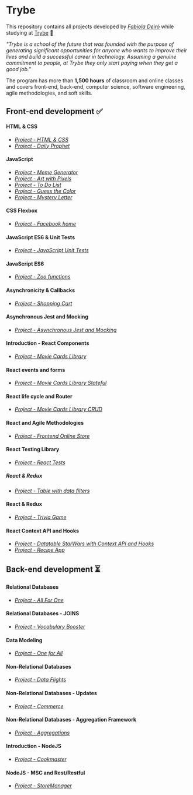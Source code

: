 # Trybe

This repository contains all projects developed by *[Fabiola Deiró](https://www.linkedin.com/in/fabioladeiro/)* while studying at [Trybe](https://www.betrybe.com/) :rocket:

*"Trybe is a school of the future that was founded with the purpose of generating significant opportunities for anyone who wants to improve their lives and build a successful career in technology. Assuming a genuine commitment to people, at Trybe they only start paying when they get a good job."*

The program has more than **1,500 hours** of classroom and online classes and covers front-end, back-end, computer science, software engineering, agile methodologies, and soft skills.

## Front-end development :white_check_mark:
#### HTML & CSS
- *[Project - HTML & CSS](https://github.com/fabioladeiro/Projects-Trybe/tree/main/Front-end%20development/project-01-html-css)*
- *[Project - Daily Prophet](https://github.com/fabioladeiro/Projects-Trybe/tree/main/Front-end%20development/project-extra-daily-prophet)*
#### JavaScript
- *[Project - Meme Generator](https://github.com/fabioladeiro/Projects-Trybe/tree/main/Front-end%20development/project-02-meme-generator)*
- *[Project - Art with Pixels](https://github.com/fabioladeiro/Projects-Trybe/tree/main/Front-end%20development/project-03-pixels-art)*
- *[Project - To Do List](https://github.com/fabioladeiro/Projects-Trybe/tree/main/Front-end%20development/project-04-todo-list)*
- *[Project - Guess the Color](https://github.com/fabioladeiro/Projects-Trybe/tree/main/Front-end%20development/project-05-color-guess)*
- *[Project - Mystery Letter](https://github.com/fabioladeiro/Projects-Trybe/tree/main/Front-end%20development/project-06-mistery-letter)*
#### CSS Flexbox
- *[Project - Facebook home](https://github.com/fabioladeiro/Projects-Trybe/tree/main/Front-end%20development/project-07-facebook-signup)*
#### JavaScript ES6 & Unit Tests
- *[Project - JavaScript Unit Tests](https://github.com/fabioladeiro/Projects-Trybe/tree/main/Front-end%20development/project-08-js-unit-tests)*
#### JavaScript ES6
- *[Project - Zoo functions](https://github.com/fabioladeiro/Projects-Trybe/tree/main/Front-end%20development/project-09-zoo-functions)*
#### Asynchronicity & Callbacks
- *[Project - Shopping Cart](https://github.com/fabioladeiro/Projects-Trybe/tree/main/Front-end%20development/project-10-shopping-cart)*
#### Asynchronous Jest and Mocking
- *[Project - Asynchronous Jest and Mocking](https://github.com/fabioladeiro/Projects-Trybe/tree/main/Front-end%20development/project-11-jest)*
#### Introduction - React Components
- *[Project - Movie Cards Library](https://github.com/fabioladeiro/Projects-Trybe/tree/main/Front-end%20development/project-12-movie-cards-library)*
#### React events and forms
- *[Project - Movie Cards Library Stateful](https://github.com/fabioladeiro/Projects-Trybe/tree/main/Front-end%20development/project-13-movie-card-library-stateful)*
#### React life cycle and Router
- *[Project - Movie Cards Library CRUD](https://github.com/fabioladeiro/Projects-Trybe/tree/main/Front-end%20development/project-14-movie-card-library-crud)*
#### React and Agile Methodologies
- *[Project - Frontend Online Store](https://github.com/fabioladeiro/Projects-Trybe/tree/main/Front-end%20development/project-15-frontend-online-store-01)*
#### React Testing Library
- *[Project - React Tests](https://github.com/fabioladeiro/Projects-Trybe/tree/main/Front-end%20development/project-16-react-testing-library)*
##### React & Redux
- *[Project - Table with data filters](https://github.com/fabioladeiro/Projects-Trybe/tree/main/Front-end%20development/project-17-react-redux-starwars-database-filters)*
#### React & Redux
- *[Project - Trivia Game](https://github.com/fabioladeiro/Projects-Trybe/tree/main/Front-end%20development/project-18-trivia-game)*
#### React Context API and Hooks
- *[Project - Datatable StarWars with Context API and Hooks](https://github.com/fabioladeiro/Projects-Trybe/tree/main/Front-end%20development/project-19-starwars-datatable-hooks)*
- *[Project - Recipe App](https://github.com/fabioladeiro/Projects-Trybe/tree/main/Front-end%20development/project-20-recipes-app)*
## Back-end development :hourglass_flowing_sand:
#### Relational Databases
- *[Project - All For One]()*
#### Relational Databases - JOINS
- *[Project - Vocabulary Booster]()*
#### Data Modeling
- *[Project - One for All]()*
#### Non-Relational Databases
- *[Project - Data Flights]()*
#### Non-Relational Databases - Updates
- *[Project - Commerce]()*
#### Non-Relational Databases - Aggregation Framework
- *[Project - Aggregations]()*
#### Introduction - NodeJS
- *[Project - Cookmaster]()*
#### NodeJS - MSC and Rest/Restful
- *[Project - StoreManager]()*
